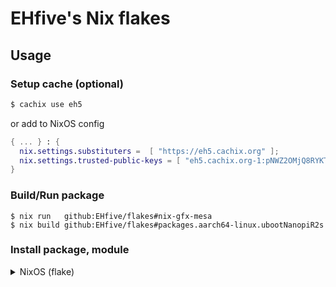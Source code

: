 # EHfive's Nix flakes

## Usage

### Setup cache (optional)

```bash
$ cachix use eh5
```

or add to NixOS config

```nix
{ ... } : {
  nix.settings.substituters =  [ "https://eh5.cachix.org" ];
  nix.settings.trusted-public-keys = [ "eh5.cachix.org-1:pNWZ2OMjQ8RYKTbMsiU/AjztyyC8SwvxKOf6teMScKQ=" ];
}
```

### Build/Run package

```
$ nix run   github:EHfive/flakes#nix-gfx-mesa
$ nix build github:EHfive/flakes#packages.aarch64-linux.ubootNanopiR2s
```

### Install package, module

<details>
<summary>NixOS (flake)</summary>

```nix
# flake.nix
{
  inputs.eh5 = {
    url = "github:EHfive/flakes";
    inputs.nixpkgs.follows = "nixpkgs";
  };

  outputs = { self, nixpkgs, eh5 }: {
    nixosConfigurations.your-machine = nixpkgs.lib.nixosSystem rec {
      # system = ...
      modules = [
        # ...
        # imports all
        eh5.nixosModules.default
        # or on demand
        #eh5.nixosModules.mosdns
        { pkgs, ... }: {
          nixpkgs.overlays = [
            # ...
            eh5.overlays.default
          ];

          environment.systemPackages = [
            pkgs.nix-gfx-mesa # via overlay
            # or specify the package directly
            #eh5.packages.${system}.nix-gfx-mesa
          ];
        }
      ];
    };
  };
}
```

All packages in this repo are also re-exported into [github:nixos-cn/flakes](https://github.com/nixos-cn/flakes), you can install from it in same fashion as above.

```
$ nix run github:nixos-cn/flakes#re-export.einat
$ # or in full path
$ nix run github:nixos-cn/flakes#legacyPackages.x86_64-linux.re-export.einat
```

</details>
